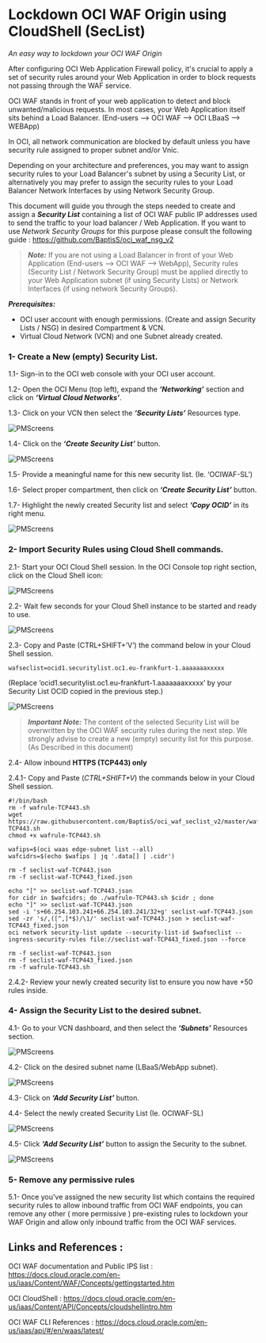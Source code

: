 # Lockdown OCI WAF Origin using CloudShell (SecList) #
_An easy way to lockdown your OCI WAF Origin_ 


After configuring OCI Web Application Firewall policy, it's crucial to apply a set of security rules around your Web Application in order to block requests not passing through the WAF service.

OCI WAF stands in front of your web application to detect and block unwanted/malicious requests. In most cases, your Web Application itself sits behind a Load Balancer. (End-users --> OCI WAF --> OCI LBaaS --> WEBApp) 

In OCI, all network communication are blocked by default unless you have security rule assigned to proper subnet and/or Vnic. 

Depending on your architecture and preferences, you may want to assign security rules to your Load Balancer's subnet by using a Security List, or alternatively you may prefer to assign the security rules to your Load Balancer Network Interfaces by using Network Security Group.

This document will guide you through the steps needed to create and assign a ***Security List*** containing a list of OCI WAF public IP addresses used to send the traffic to your load balancer / Web Application. If you want to use _Network Security Groups_ for this purpose please consult the following guide : https://github.com/BaptisS/oci_waf_nsg_v2



> ***Note:*** 
> If you are not using a Load Balancer in front of your Web Application (End-users --> OCI WAF --> WebApp), Security rules (Security List / Network Security Group) must be applied directly to your Web Application subnet (if using Security Lists) or Network Interfaces (if using network Security Groups).


***Prerequisites:***

- OCI user account with enough permissions. (Create and assign Security Lists / NSG) in desired Compartment & VCN. 
- Virtual Cloud Network (VCN) and one Subnet already created. 
 
 
 
 
### 1- Create a New (empty) Security List.    

 1.1-	Sign-in to the OCI web console with your OCI user account. 

1.2-	Open the OCI Menu (top left), expand the ***‘Networking’*** section and click on ***‘Virtual Cloud Networks’***.  

1.3-	Click on your VCN then select the ***‘Security Lists’*** Resources type. 

![PMScreens](https://raw.githubusercontent.com/BaptisS/oci_waf_seclist/master/img/01.jpg)

1.4-	Click on the ***‘Create Security List’*** button. 

![PMScreens](https://raw.githubusercontent.com/BaptisS/oci_waf_seclist/master/img/02.jpg)

1.5-	Provide a meaningful name for this new security list. (Ie. ‘OCIWAF-SL’)

1.6-	Select proper compartment, then click on ***‘Create Security List’*** button. 

1.7-	Highlight the newly created Security list and select ***‘Copy OCID’*** in its right menu. 

![PMScreens](https://raw.githubusercontent.com/BaptisS/oci_waf_seclist/master/img/03.jpg)
 
### 2-    Import Security Rules using Cloud Shell commands.

2.1-	Start your OCI Cloud Shell session. In the OCI Console top right section, click on the Cloud Shell icon:  

![PMScreens](https://raw.githubusercontent.com/BaptisS/oci_waf_seclist/master/img/04.jpg)

2.2-	Wait few seconds for your Cloud Shell instance to be started and ready to use.

![PMScreens](https://raw.githubusercontent.com/BaptisS/oci_waf_seclist/master/img/05.jpg)

2.3-	Copy and Paste (CTRL+SHIFT+’V’) the command below in your Cloud Shell session.

```
wafseclist=ocid1.securitylist.oc1.eu-frankfurt-1.aaaaaaaxxxxx
```
(Replace ‘ocid1.securitylist.oc1.eu-frankfurt-1.aaaaaaaxxxxx’ by your Security List OCID copied in the previous step.)

![PMScreens](https://raw.githubusercontent.com/BaptisS/oci_waf_seclist/master/img/06.jpg)


> ***Important Note:*** 
> The content of the selected Security List will be overwritten by the OCI WAF security rules during the next step. 
> We strongly advise to create a new (empty) security list for this purpose. (As Described in this document)   



2.4-	Allow inbound **HTTPS (TCP443) only**

2.4.1- 	Copy and Paste (_CTRL+SHIFT+V_) the commands below in your Cloud Shell session.

```
#!/bin/bash
rm -f wafrule-TCP443.sh
wget https://raw.githubusercontent.com/BaptisS/oci_waf_seclist_v2/master/wafrule-TCP443.sh
chmod +x wafrule-TCP443.sh

wafips=$(oci waas edge-subnet list --all)
wafcidrs=$(echo $wafips | jq '.data[] | .cidr')

rm -f seclist-waf-TCP443.json
rm -f seclist-waf-TCP443_fixed.json

echo "[" >> seclist-waf-TCP443.json
for cidr in $wafcidrs; do ./wafrule-TCP443.sh $cidr ; done
echo "]" >> seclist-waf-TCP443.json
sed -i 's+66.254.103.241+66.254.103.241/32+g' seclist-waf-TCP443.json                                            
sed -zr 's/,([^,]*$)/\1/' seclist-waf-TCP443.json > seclist-waf-TCP443_fixed.json
oci network security-list update --security-list-id $wafseclist --ingress-security-rules file://seclist-waf-TCP443_fixed.json --force

rm -f seclist-waf-TCP443.json
rm -f seclist-waf-TCP443_fixed.json
rm -f wafrule-TCP443.sh
```

2.4.2- Review your newly created security list to ensure you now have +50 rules inside. 


### 4-   Assign the Security List to the desired subnet.
4.1-	Go to your VCN dashboard, and then select the ***‘Subnets’*** Resources section. 

![PMScreens](https://raw.githubusercontent.com/BaptisS/oci_waf_seclist/master/img/08.jpg)

4.2-	Click on the desired subnet name (LBaaS/WebApp subnet). 

![PMScreens](https://raw.githubusercontent.com/BaptisS/oci_waf_seclist/master/img/09.jpg)

4.3-	Click on ***‘Add Security List’*** button.  

4.4-	Select the newly created Security List (Ie. OCIWAF-SL)  

![PMScreens](https://raw.githubusercontent.com/BaptisS/oci_waf_seclist/master/img/10.jpg)

4.5-	Click ***‘Add Security List’*** button to assign the Security to the subnet.  

![PMScreens](https://raw.githubusercontent.com/BaptisS/oci_waf_seclist/master/img/11.jpg)

### 5-   Remove any permissive rules 
5.1-	Once you've assigned the new security list which contains the required security rules to allow inbound traffic from OCI WAF endpoints, you can remove any other ( more permissive ) pre-existing rules to lockdown your WAF Origin and allow only inbound traffic from the OCI WAF services.




## Links and References : 


OCI WAF documentation and Public IPS list : https://docs.cloud.oracle.com/en-us/iaas/Content/WAF/Concepts/gettingstarted.htm


OCI CloudShell : https://docs.cloud.oracle.com/en-us/iaas/Content/API/Concepts/cloudshellintro.htm


OCI WAF CLI References : https://docs.cloud.oracle.com/en-us/iaas/api/#/en/waas/latest/

